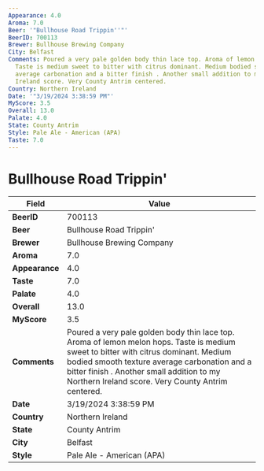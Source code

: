 ```yaml
---
Appearance: 4.0
Aroma: 7.0
Beer: '"Bullhouse Road Trippin''"'
BeerID: 700113
Brewer: Bullhouse Brewing Company
City: Belfast
Comments: Poured a very pale golden body thin lace top. Aroma of lemon melon hops.
  Taste is medium sweet to bitter with citrus dominant. Medium bodied smooth texture
  average carbonation and a bitter finish . Another small addition to my Northern
  Ireland score. Very County Antrim centered.
Country: Northern Ireland
Date: '"3/19/2024 3:38:59 PM"'
MyScore: 3.5
Overall: 13.0
Palate: 4.0
State: County Antrim
Style: Pale Ale - American (APA)
Taste: 7.0
---
```


# Bullhouse Road Trippin'

| Field         | Value |
|---------------|-------|
| **BeerID** | 700113 |
| **Beer** | Bullhouse Road Trippin' |
| **Brewer** | Bullhouse Brewing Company |
| **Aroma** | 7.0 |
| **Appearance** | 4.0 |
| **Taste** | 7.0 |
| **Palate** | 4.0 |
| **Overall** | 13.0 |
| **MyScore** | 3.5 |
| **Comments** | Poured a very pale golden body thin lace top. Aroma of lemon melon hops. Taste is medium sweet to bitter with citrus dominant. Medium bodied smooth texture average carbonation and a bitter finish . Another small addition to my Northern Ireland score. Very County Antrim centered. |
| **Date** | 3/19/2024 3:38:59 PM |
| **Country** | Northern Ireland |
| **State** | County Antrim |
| **City** | Belfast |
| **Style** | Pale Ale - American (APA) |
